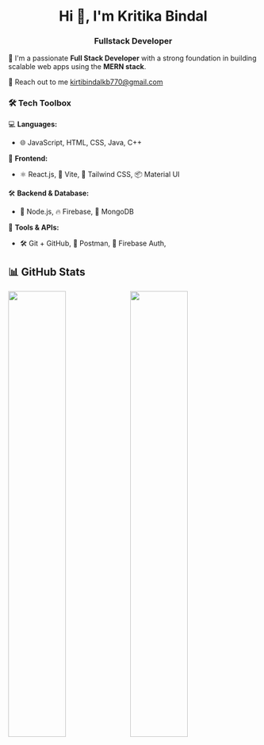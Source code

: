 <h1 align="center">Hi 👋, I'm Kritika Bindal</h1>
<h3 align="center">Fullstack Developer</h3>

🚀 I'm a passionate **Full Stack Developer** with a strong foundation in building scalable web apps using the **MERN stack**. 

📧 Reach out to me [kirtibindalkb770@gmail.com](mailto:kirtibindalkb770@gmail.com)

### 🛠️ Tech Toolbox

💻 **Languages:**  
- 🌐 JavaScript, HTML, CSS, Java, C++

🧩 **Frontend:**  
- ⚛️ React.js, 🚀 Vite, 🎨 Tailwind CSS, 📦 Material UI

🛠️ **Backend & Database:**  
- 🧠 Node.js, 🔥 Firebase, 🍃 MongoDB 

🧪 **Tools & APIs:**  
- 🛠 Git + GitHub, 🧪 Postman, 🔐 Firebase Auth,
 
## 📊 GitHub Stats

  <img align="center" src="https://github-readme-stats.vercel.app/api?username=kritikabindal07&show_icons=true&theme=react&count_private=true" width="48%" />
  
  <img align="center" src="https://github-readme-streak-stats.herokuapp.com?user=kritikabindal07&theme=react&hide_border=true" width="48%" />

</div>
